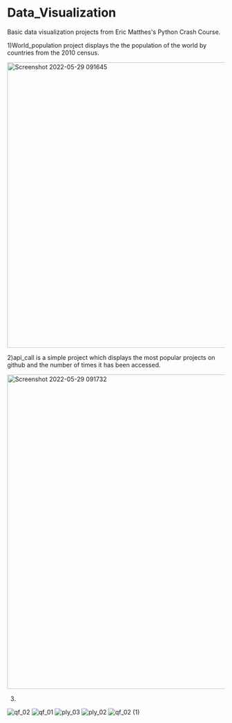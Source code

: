 # Data_Visualization
Basic data visualization projects from Eric Matthes's Python Crash Course.


1)World_population project displays the the population of the world by countries from the 2010 census.

<img width="660" alt="Screenshot 2022-05-29 091645" src="https://user-images.githubusercontent.com/102357733/170851174-6824e472-0718-4135-a7c3-82239f6f3412.png">



2)api_call is a simple project which displays the most popular projects on github and the number of times it has been accessed.


<img width="727" alt="Screenshot 2022-05-29 091732" src="https://user-images.githubusercontent.com/102357733/170851187-039f902d-fa05-421f-9b0e-abfb5d13b9d2.png">


3)
![qf_02](https://user-images.githubusercontent.com/102357733/177094551-4a75e938-9870-4edb-9921-40017c5adea0.png)
![qf_01](https://user-images.githubusercontent.com/102357733/177094553-a8bfe03c-2a41-4384-a789-d8dc624aa836.png)
![ply_03](https://user-images.githubusercontent.com/102357733/177094556-890b75eb-6378-4d74-b8df-19bd113a7a0d.png)
![ply_02](https://user-images.githubusercontent.com/102357733/177094559-30759d80-0797-46bf-8e15-a995b2adebcc.png)
![qf_02 (1)](https://user-images.githubusercontent.com/102357733/177094563-7cfb2bab-de48-42d2-8f56-452e787498c1.png)
